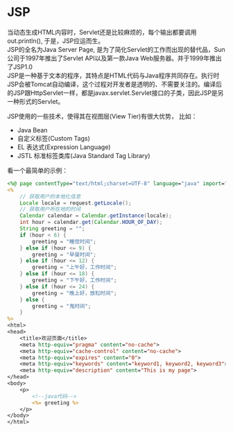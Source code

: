 # JSP

当动态生成HTML内容时，Servlet还是比较麻烦的，每个输出都要调用out.println(), 于是，JSP应运而生。  
JSP的全名为Java Server Page, 是为了简化Servlet的工作而出现的替代品，Sun公司于1997年推出了Servlet API以及第一款Java Web服务器。并于1999年推出了JSP1.0  
JSP是一种基于文本的程序，其特点是HTML代码与Java程序共同存在。执行时JSP会被Tomcat自动编译，这个过程对开发者是透明的、不需要关注的。编译后的JSP跟HttpServlet一样，都是javax.servlet.Servlet接口的子类，因此JSP是另一种形式的Servlet。  

JSP使用的一些技术，使得其在视图层(View Tier)有很大优势， 比如： 

- Java Bean
- 自定义标签(Custom Tags)
- EL 表达式(Expression Language)
- JSTL 标准标签类库(Java Standard Tag Library)

看一个最简单的示例：

```jsp
<%@ page contentType="text/html;charset=UTF-8" language="java" import="java.util.*" %>
<%
    // 获取用户的本地化信息
    Locale locale = request.getLocale();
    // 获取用户所在地的时间
    Calendar calendar = Calendar.getInstance(locale);
    int hour = calendar.get(Calendar.HOUR_OF_DAY);
    String greeting = "";
    if (hour < 6) {
        greeting = "睡觉时间";
    } else if (hour <= 9) {
        greeting = "早餐时间";
    } else if (hour <= 12) {
        greeting = "上午好，工作时间";
    } else if (hour <= 18) {
        greeting = "下午好，工作时间";
    } else if (hour <= 24) {
        greeting = "晚上好，放松时间";
    } else {
        greeting = "鬼时间";
    }
%>
<html>
<head>
    <title>欢迎页面</title>
    <meta http-equiv="pragma" content="no-cache">
    <meta http-equiv="cache-control" content="no-cache">
    <meta http-equiv="expires" content="0">
    <meta http-equiv="keywords" content="keyword1, keyword2, keyword3">
    <meta http-equiv="description" content="This is my page">
</head>
<body>
    <p>
        <!--java代码-->
        <%= greeting %>
    </p>
</body>
</html>
```




